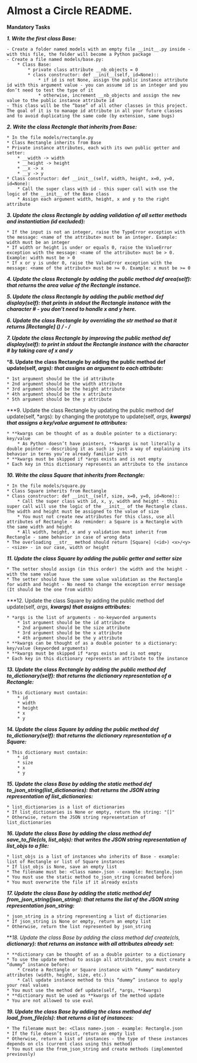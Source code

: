# Almost a Circle README.

**Mandatory Tasks**

***1. Write the first class Base:***

	- Create a folder named models with an empty file __init__.py inside - with this file, the folder will become a Python package
	- Create a file named models/base.py:
		* Class Base:
			* private class attribute __nb_objects = 0
			* class constructor: def __init__(self, id=None)::
				* if id is not None, assign the public instance attribute id with this argument value - you can assume id is an integer and you don’t need to test the type of it
				* otherwise, increment __nb_objects and assign the new value to the public instance attribute id
	- This class will be the “base” of all other classes in this project. The goal of it is to manage id attribute in all your future classes and to avoid duplicating the same code (by extension, same bugs)

***2. Write the class Rectangle that inherits from Base:***

	* In the file models/rectangle.py
	* Class Rectangle inherits from Base
	* Private instance attributes, each with its own public getter and setter:
		* __width -> width
		* __height -> height
		* __x -> x
		* __y -> y
	* Class constructor: def __init__(self, width, height, x=0, y=0, id=None):
		* Call the super class with id - this super call with use the logic of the __init__ of the Base class
		* Assign each argument width, height, x and y to the right attribute

***3. Update the class Rectangle by adding validation of all setter methods and instantiation (id excluded):***

	* If the input is not an integer, raise the TypeError exception with the message: <name of the attribute> must be an integer. Example: width must be an integer
	* If width or height is under or equals 0, raise the ValueError exception with the message: <name of the attribute> must be > 0. Example: width must be > 0
	* If x or y is under 0, raise the ValueError exception with the message: <name of the attribute> must be >= 0. Example: x must be >= 0

***4. Update the class Rectangle by adding the public method def area(self): that returns the area value of the Rectangle instance.***

***5. Update the class Rectangle by adding the public method def display(self): that prints in stdout the Rectangle instance with the character # - you don’t need to handle x and y here.***

***6. Update the class Rectangle by overriding the __str__ method so that it returns [Rectangle] (<id>) <x>/<y> - <width>/<height>***

***7. Update the class Rectangle by improving the public method def display(self): to print in stdout the Rectangle instance with the character # by taking care of x and y***

***8. Update the class Rectangle by adding the public method def update(self, *args): that assigns an argument to each attribute:***

	* 1st argument should be the id attribute
	* 2nd argument should be the width attribute
	* 3rd argument should be the height attribute
	* 4th argument should be the x attribute
	* 5th argument should be the y attribute

***9. Update the class Rectangle by updating the public method def update(self, *args): by changing the prototype to update(self, *args, **kwargs) that assigns a key/value argument to attributes:***

	* **kwargs can be thought of as a double pointer to a dictionary: key/value
		* As Python doesn’t have pointers, **kwargs is not literally a double pointer – describing it as such is just a way of explaining its behavior in terms you’re already familiar with
	* **kwargs must be skipped if *args exists and is not empty
	* Each key in this dictionary represents an attribute to the instance

***10. Write the class Square that inherits from Rectangle:***

	* In the file models/square.py
	* Class Square inherits from Rectangle
	* Class constructor: def __init__(self, size, x=0, y=0, id=None)::
		* Call the super class with id, x, y, width and height - this super call will use the logic of the __init__ of the Rectangle class. The width and height must be assigned to the value of size
		* You must not create new attributes for this class, use all attributes of Rectangle - As reminder: a Square is a Rectangle with the same width and height
		* All width, height, x and y validation must inherit from Rectangle - same behavior in case of wrong data
	* The overloading __str__ method should return [Square] (<id>) <x>/<y> - <size> - in our case, width or height

***11. Update the class Square by adding the public getter and setter size***

	* The setter should assign (in this order) the width and the height - with the same value
	* The setter should have the same value validation as the Rectangle for width and height - No need to change the exception error message (It should be the one from width)

***12. Update the class Square by adding the public method def update(self, *args, **kwargs) that assigns attributes:***

	* *args is the list of arguments - no-keyworded arguments
		* 1st argument should be the id attribute
		* 2nd argument should be the size attribute
		* 3rd argument should be the x attribute
		* 4th argument should be the y attribute
	* **kwargs can be thought of as a double pointer to a dictionary: key/value (keyworded arguments)
	* **kwargs must be skipped if *args exists and is not empty
	* Each key in this dictionary represents an attribute to the instance

***13. Update the class Rectangle by adding the public method def to_dictionary(self): that returns the dictionary representation of a Rectangle:***

	* This dictionary must contain:
		* id
		* width
		* height
		* x
		* y

***14. Update the class Square by adding the public method def to_dictionary(self): that returns the dictionary representation of a Square:***

	* This dictionary must contain:
		* id
		* size
		* x
		* y

***15. Update the class Base by adding the static method def to_json_string(list_dictionaries): that returns the JSON string representation of list_dictionaries:***

	* list_dictionaries is a list of dictionaries
	* If list_dictionaries is None or empty, return the string: "[]"
	* Otherwise, return the JSON string representation of list_dictionaries

***16. Update the class Base by adding the class method def save_to_file(cls, list_objs): that writes the JSON string representation of list_objs to a file:***

	* list_objs is a list of instances who inherits of Base - example: list of Rectangle or list of Square instances
	* If list_objs is None, save an empty list
	* The filename must be: <Class name>.json - example: Rectangle.json
	* You must use the static method to_json_string (created before)
	* You must overwrite the file if it already exists

***17. Update the class Base by adding the static method def from_json_string(json_string): that returns the list of the JSON string representation json_string:***

	* json_string is a string representing a list of dictionaries
	* If json_string is None or empty, return an empty list
	* Otherwise, return the list represented by json_string

***18. Update the class Base by adding the class method def create(cls, **dictionary): that returns an instance with all attributes already set:***

	* **dictionary can be thought of as a double pointer to a dictionary
	* To use the update method to assign all attributes, you must create a “dummy” instance before:
		* Create a Rectangle or Square instance with “dummy” mandatory attributes (width, height, size, etc.)
		* Call update instance method to this “dummy” instance to apply your real values
	* You must use the method def update(self, *args, **kwargs)
	* **dictionary must be used as **kwargs of the method update
	* You are not allowed to use eval

***19. Update the class Base by adding the class method def load_from_file(cls): that returns a list of instances:***

	* The filename must be: <Class name>.json - example: Rectangle.json
	* If the file doesn’t exist, return an empty list
	* Otherwise, return a list of instances - the type of these instances depends on cls (current class using this method)
	* You must use the from_json_string and create methods (implemented previously)
